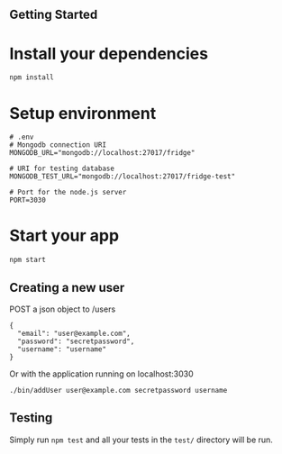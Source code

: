 ## Getting Started

# Install your dependencies

```
npm install
```


# Setup environment

```
# .env
# Mongodb connection URI
MONGODB_URL="mongodb://localhost:27017/fridge"

# URI for testing database
MONGODB_TEST_URL="mongodb://localhost:27017/fridge-test"

# Port for the node.js server
PORT=3030
```


# Start your app

```
npm start
```


## Creating a new user

POST a json object to /users
```
{
  "email": "user@example.com",
  "password": "secretpassword",
  "username": "username"
}
```

Or with the application running on localhost:3030
```
./bin/addUser user@example.com secretpassword username
```


## Testing

Simply run `npm test` and all your tests in the `test/` directory will be run.
